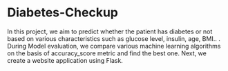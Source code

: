 # Diabetes-Checkup
In this project, we aim to predict whether the patient has diabetes or not based on various characteristics such as glucose level, insulin, age, BMI.. . During Model evaluation, we compare various machine learning algorithms on the basis of accuracy_score metric and find the best one. Next, we create a website application using Flask.
